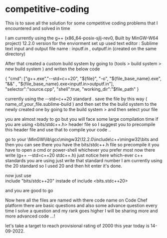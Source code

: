 # competitive-coding
This is to save all the solution for some competitive coding problems that I encountered and solved in time 


I am currently using the g++ (x86_64-posix-sjlj-rev0, Built by MinGW-W64 project) 12.2.0 version for the enviorment set up 
used text editor : Sublime text 
input and output file name  : inputf.in , outputf.in (created on the same directory)


After that created a custom build system  by going to (tools > build system > new build system )
and writen the below code 

 {
"cmd": ["g++.exe","--std=c++20", "${file}", "-o", "${file_base_name}.exe", "&&" , "${file_base_name}.exe<inputf.in>outputf.in"],
"selector":"source.cpp",
"shell":true,
"working_dir":"$file_path"
}



currently using the --std=c++20 standard .
save the file by this way ( name_of_your_file.sublime-build )
and then set the the build system to the newly created one by going to the build system > and then select your file


you are almost ready to go but you will face some large compilation time if you are using <bits/stdc++.h> header file 
so I suggest you to precompile this header file and use that to compile your code ..  

go to your   <where you installed your mingw>\MinGW\lib\gcc\mingw32\12.2.0\include\c++\mingw32\bits
and then you can see there you have the bits/stdc++.h file so precompile it you have to open a cmd or  power-shell whichever you prefer most 
now  there write  (g++ --std=c++20 stdc++.h) just notice here which-ever c++ standards you are using just write that standard number I am currently using the 20
standard so I used 20
and then hit enter it's done.

now just use  
include "bits/stdc++20"
instade of 
include <bits.stdc++20>

and you are good to go 





Now here all the files are named with there code name on Code Chef platform 
there are basic questions and also some advance question every time I solve a question and my rank goes higher I will be sharing more and more advanced code ...!


let's take a target  to reach provisional rating of 2000 this year today is 14-09-2022.

